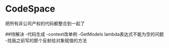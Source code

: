 ﻿# CodeSpace
把所有非公司产权的代码都整合到一起了

##待解决
-代码生成
-context改单例
-GetModels lambda表达式不能为空的问题
-找我之前写的那个反射给对象赋值的方法
